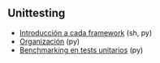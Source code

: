 ## Unittesting

- [Introducción a cada framework](https://github.com/mondeja/fullstack/tree/master/backend/src/026-testing/unit/intro) (sh, py)
- [Organización](https://github.com/mondeja/fullstack/tree/master/backend/src/026-testing/unit/organize) (py)
- [Benchmarking en tests unitarios](https://github.com/mondeja/fullstack/tree/master/backend/src/026-testing/unit/bench) (py)